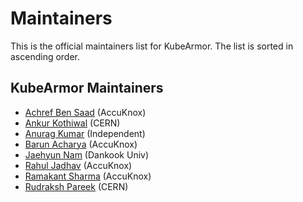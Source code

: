 # Maintainers

This is the official maintainers list for KubeArmor.
The list is sorted in ascending order.

## KubeArmor Maintainers

* [Achref Ben Saad](https://github.com/achrefbensaad) (AccuKnox)
* [Ankur Kothiwal](https://github.com/Ankurk99) (CERN)
* [Anurag Kumar](https://github.com/kranurag7) (Independent)
* [Barun Acharya](https://github.com/daemon1024) (AccuKnox)
* [Jaehyun Nam](https://github.com/nam-jaehyun) (Dankook Univ)
* [Rahul Jadhav](https://github.com/nyrahul) (AccuKnox)
* [Ramakant Sharma](https://github.com/rksharma95) (AccuKnox)
* [Rudraksh Pareek](https://github.com/DelusionalOptimist) (CERN) 


